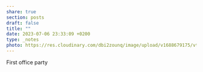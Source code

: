 ```yaml
---
share: true
section: posts
draft: false
title: ""
date: 2023-07-06 23:33:09 +0200
type: _notes
photo: https://res.cloudinary.com/dbi2zounq/image/upload/v1688679175/vtwoslpxxxspfnofjtgf.jpg
---
```


First office party
